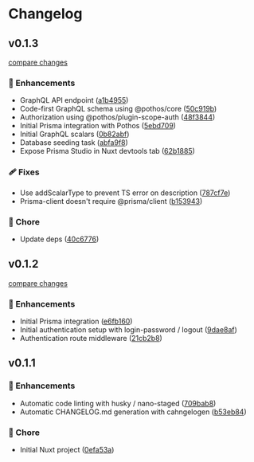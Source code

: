 # Changelog


## v0.1.3

[compare changes](https://github.com/lewebsimple/nuxt-fullstack/compare/v0.1.2...v0.1.3)

### 🚀 Enhancements

- GraphQL API endpoint ([a1b4955](https://github.com/lewebsimple/nuxt-fullstack/commit/a1b4955))
- Code-first GraphQL schema using @pothos/core ([50c919b](https://github.com/lewebsimple/nuxt-fullstack/commit/50c919b))
- Authorization using @pothos/plugin-scope-auth ([48f3844](https://github.com/lewebsimple/nuxt-fullstack/commit/48f3844))
- Initial Prisma integration with Pothos ([5ebd709](https://github.com/lewebsimple/nuxt-fullstack/commit/5ebd709))
- Initial GraphQL scalars ([0b82abf](https://github.com/lewebsimple/nuxt-fullstack/commit/0b82abf))
- Database seeding task ([abfa9f8](https://github.com/lewebsimple/nuxt-fullstack/commit/abfa9f8))
- Expose Prisma Studio in Nuxt devtools tab ([62b1885](https://github.com/lewebsimple/nuxt-fullstack/commit/62b1885))

### 🩹 Fixes

- Use addScalarType to prevent TS error on description ([787cf7e](https://github.com/lewebsimple/nuxt-fullstack/commit/787cf7e))
- Prisma-client doesn't require @prisma/client ([b153943](https://github.com/lewebsimple/nuxt-fullstack/commit/b153943))

### 🏡 Chore

- Update deps ([40c6776](https://github.com/lewebsimple/nuxt-fullstack/commit/40c6776))

## v0.1.2

[compare changes](https://github.com/lewebsimple/nuxt-fullstack/compare/v0.1.1...v0.1.2)

### 🚀 Enhancements

- Initial Prisma integration ([e6fb160](https://github.com/lewebsimple/nuxt-fullstack/commit/e6fb160))
- Initial authentication setup with login-password / logout ([9dae8af](https://github.com/lewebsimple/nuxt-fullstack/commit/9dae8af))
- Authentication route middleware ([21cb2b8](https://github.com/lewebsimple/nuxt-fullstack/commit/21cb2b8))

## v0.1.1


### 🚀 Enhancements

- Automatic code linting with husky / nano-staged ([709bab8](https://github.com/lewebsimple/nuxt-fullstack/commit/709bab8))
- Automatic CHANGELOG.md generation with cahngelogen ([b53eb84](https://github.com/lewebsimple/nuxt-fullstack/commit/b53eb84))

### 🏡 Chore

- Initial Nuxt project ([0efa53a](https://github.com/lewebsimple/nuxt-fullstack/commit/0efa53a))

